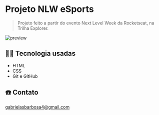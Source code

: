 # Projeto NLW eSports 

> Projeto feito a partir do evento Next Level Week da Rocketseat, na Trilha Explorer.

![preview](foto.png)

## 👩‍🏫 Tecnologia usadas

- HTML
- CSS
- Git e GitHub

## ☎️ Contato

gabrielasbarbosa4@gmail.com

